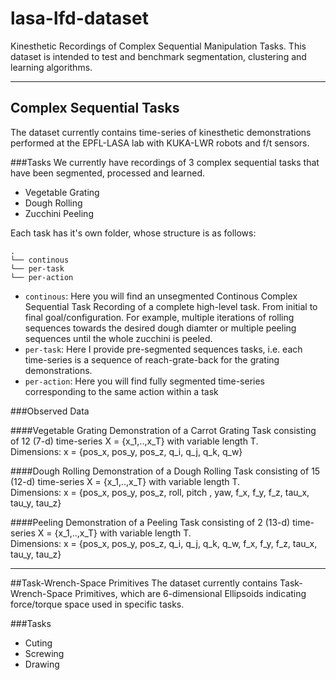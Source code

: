 # lasa-lfd-dataset
Kinesthetic Recordings of Complex Sequential Manipulation Tasks. This dataset is intended to test and benchmark segmentation, clustering and learning algorithms.

---

## Complex Sequential Tasks
The dataset currently contains time-series of kinesthetic demonstrations performed at the EPFL-LASA lab with KUKA-LWR robots and f/t sensors. 

###Tasks
We currently have recordings of 3 complex sequential tasks that have been segmented, processed and learned.
- Vegetable Grating
- Dough Rolling
- Zucchini Peeling

Each task has it's own folder, whose structure is as follows:
```
.
└── continous
└── per-task
└── per-action
```

- ```continous```: Here you will find an unsegmented Continous Complex Sequential Task Recording of a complete high-level task.
From initial to final goal/configuration. For example, multiple iterations of rolling sequences towards the desired dough diamter or multiple peeling sequences until the whole zucchini is peeled.
- ```per-task```: Here I provide pre-segmented sequences tasks, i.e. each time-series is a sequence of reach-grate-back for the grating demonstrations.
- ```per-action```: Here you will find fully segmented time-series corresponding to the same action within a task

###Observed Data

####Vegetable Grating 
Demonstration of a Carrot Grating Task consisting of 12 (7-d) time-series X = {x_1,..,x_T} with variable length T.  
Dimensions:
x = {pos_x, pos_y, pos_z, q_i, q_j, q_k, q_w}


####Dough Rolling
Demonstration of a Dough Rolling Task consisting of 15 (12-d) time-series X = {x_1,..,x_T} with variable length T.  
Dimensions:
x = {pos_x, pos_y, pos_z, roll, pitch , yaw, f_x, f_y, f_z, tau_x, tau_y, tau_z}

####Peeling
Demonstration of a Peeling Task consisting of 2 (13-d) time-series X = {x_1,..,x_T} with variable length T.  
Dimensions:
x = {pos_x, pos_y, pos_z, q_i, q_j, q_k, q_w, f_x, f_y, f_z, tau_x, tau_y, tau_z}

---

##Task-Wrench-Space Primitives
The dataset currently contains Task-Wrench-Space Primitives, which are 6-dimensional Ellipsoids indicating force/torque space used in specific tasks.

###Tasks
- Cuting
- Screwing
- Drawing
